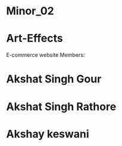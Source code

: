# Minor_02
# Art-Effects
E-commerce website 
Members:
# Akshat Singh Gour
# Akshat Singh Rathore
# Akshay keswani
